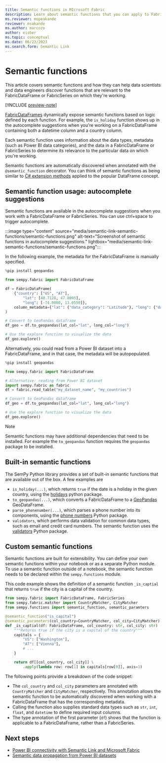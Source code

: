 ```yaml
---
title: Semantic functions in MIcrosoft Fabric
description: Learn about semantic functions that you can apply to FabricDataFrames and FabricSeries.
ms.reviewer: mopeakande
reviewer: msakande
ms.author: marcozo
author: eisber
ms.topic: conceptual
ms.date: 06/23/2023
ms.search.form: Semantic Link
---
```


# Semantic functions

This article covers semantic functions and how they can help data scientists and data engineers discover functions that are relevant to the FabricDataFrame or FabricSeries on which they're working.

[!INCLUDE [preview-note](../includes/preview-note.md)]

[FabricDataFrames](data-science-overview.md) dynamically expose semantic functions based on logic defined by each function.
For example, the `is_holiday` function shows up in the autocomplete suggestions when you're working on a FabricDataFrame containing both a datetime column and a country column.

Each semantic function uses information about the data types, metadata (such as Power BI data categories), and the data in a FabricDataFrame or FabricSeries to determine its relevance to the particular data on which you're working.

Semantic functions are automatically discovered when annotated with the `@semantic_function` decorator.
You can think of semantic functions as being similar to [C# extension methods](/dotnet/csharp/programming-guide/classes-and-structs/extension-methods) applied to the popular DataFrame concept.

## Semantic function usage: autocomplete suggestions

Semantic functions are available in the autocomplete suggestions when you work with a FabricDataFrame or FabricSeries. You can use ctrl+space to trigger autocomplete.

:::image type="content" source="media/semantic-link-semantic-functions/semantic-functions.png" alt-text="Screenshot of semantic functions in autocomplete suggestions." lightbox="media/semantic-link-semantic-functions/semantic-functions.png":::

In the following example, the metadata for the FabricDataFrame is manually specified.

```Python
%pip install geopandas

from sempy.fabric import FabricDataFrame

df = FabricDataFrame(
    {"country": ["US", "AT"],
        "lat": [40.7128, 47.8095],
        "long": [-74.0060, 13.0550]},
    column_metadata={"lat": {"data_category": "Latitude"}, "long": {"data_category": "Longitude"}},
)

# Convert to GeoPandas dataframe
df_geo = df.to_geopandas(lat_col="lat", long_col="long")

# Use the explore function to visualize the data
df_geo.explore()
```

Alternatively, you could read from a Power BI dataset into a FabricDataFrame, and in that case, the metadata will be autopopulated.

```Python
%pip install geopandas

from sempy.fabric import FabricDataFrame

# Alternative: reading from Power BI dataset
import sempy.fabric as fabric
df = fabric.read_table("my_dataset_name", "my_countries")

# Convert to GeoPandas dataframe
df_geo = df.to_geopandas(lat_col="lat", long_col="long")

# Use the explore function to visualize the data
df_geo.explore()
```

> [!NOTE]
> Semantic functions may have additional dependencies that need to be installed. For example the `to_geopandas` function requires the `geopandas` package to be installed.

## Built-in semantic functions

The SemPy Python library provides a set of built-in semantic functions that are available out of the box. A few examples are

- `is_holiday(...)`, which returns `true` if the date is a holiday in the given country, using the [holidays](https://pypi.org/project/holidays/) python package.
- `to_geopandas(...)`, which converts a FabricDataFrame to a [GeoPandas](https://geopandas.org/en/stable/) GeoDataFrame.
- `parse_phonenumber(...)`, which parses a phone number into its components, using the [phone numbers](https://pypi.org/project/phonenumbers/) Python package.
- `validators`, which performs data validation for common data types, such as email and credit card numbers. The semantic function uses the [validators](https://pypi.org/project/validators/) Python package.

## Custom semantic functions

Semantic functions are built for extensibility.
You can define your own semantic functions within your notebook or as a separate Python module.
To use a semantic function outside of a notebook, the semantic function needs to be declared within the `sempy.functions` module.

This code example shows the definition of a semantic function `_is_captial` that returns `true` if the city is a capital of the country.

```Python
from sempy.fabric import FabricDataFrame, FabricSeries
from sempy.fabric.matcher import CountryMatcher, CityMatcher
from sempy.functions import semantic_function, semantic_paramters

@semantic_function("is_capital")
@semantic_parameters(col_country=CountryMatcher, col_city=CityMatcher)
def _is_captial(df: FabricDataFrame, col_country: str, col_city: str) -> FabricSeries:
    """Returns true if the city is a capital of the country"""
    capitals = {
        "US": ["Washington"],
        "AT": ["Vienna"],
        # ...
    }

    return df[[col_country, col_city]] \
        .apply(lambda row: row[1] in capitals[row[0]], axis=1)
```

The following points provide a breakdown of the code snippet:

- The `col_country` and `col_city` parameters are annotated with `CountryMatcher` and `CityMatcher`, respectively. This annotation allows the semantic function to be automatically discovered when working with a FabricDataFrame that has the corresponding metadata.
- Calling the function also supplies standard data types such as `str`, `int`, `float`, and `datetime` to define required input columns.
- The type annotation of the first parameter (`df`) shows that the function is applicable to a FabricDataFrame, rather than a FabricSeries.

## Next steps

- [Power BI connectivity with Semantic Link and Microsoft Fabric](semantic-link-power-bi.md)
- [Semantic data propagation from Power BI datasets](semantic-link-semantic-propagation.md)
